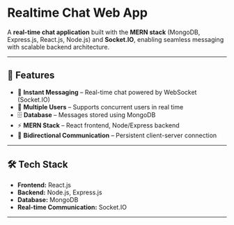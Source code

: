 # Realtime Chat Web App

A **real-time chat application** built with the **MERN stack** (MongoDB, Express.js, React.js, Node.js) and **Socket.IO**, enabling seamless messaging with scalable backend architecture.

---

## 🚀 Features
- 💬 **Instant Messaging** – Real-time chat powered by WebSocket (Socket.IO)
- 👥 **Multiple Users** – Supports concurrent users in real time
- 🗄️ **Database** – Messages stored using MongoDB
- ⚡ **MERN Stack** – React frontend, Node/Express backend
- 🔄 **Bidirectional Communication** – Persistent client-server connection

---

## 🛠️ Tech Stack
- **Frontend:** React.js  
- **Backend:** Node.js, Express.js  
- **Database:** MongoDB  
- **Real-time Communication:** Socket.IO  

---
